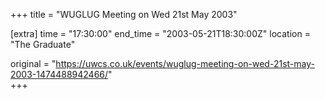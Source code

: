 +++
title = "WUGLUG Meeting on Wed 21st May 2003"

[extra]
time = "17:30:00"
end_time = "2003-05-21T18:30:00Z"
location = "The Graduate"

original = "https://uwcs.co.uk/events/wuglug-meeting-on-wed-21st-may-2003-1474488942466/"    
+++



